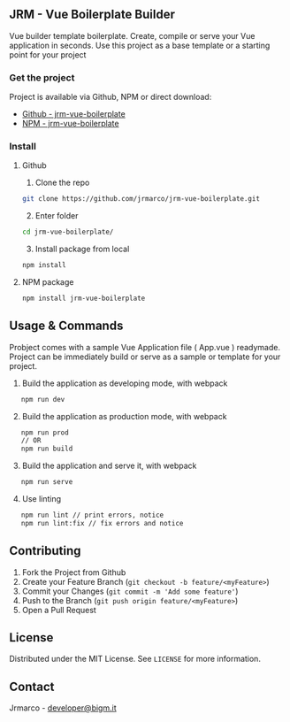 ## JRM - Vue Boilerplate Builder

Vue builder template boilerplate. Create, compile or serve your Vue application in seconds. Use this project as a base template or a starting point for your project

### Get the project

Project is available via Github, NPM or direct download:

* [Github - jrm-vue-boilerplate](https://github.com/jrmarco/jrm-vue-boilerplate.git)
* [NPM - jrm-vue-boilerplate](https://www.npmjs.com/package/jrm-vue-boilerplate)

### Install
1. Github

    1. Clone the repo
   ```sh
   git clone https://github.com/jrmarco/jrm-vue-boilerplate.git
   ```
    2. Enter folder
   ```sh
   cd jrm-vue-boilerplate/
   ```
    3. Install package from local
   ```sh
   npm install
   ```
2. NPM package
   ```sh
   npm install jrm-vue-boilerplate
   ```

## Usage & Commands

Probject comes with a sample Vue Application file ( App.vue ) readymade. Project can be immediately build or serve as a sample or template for your project.

1. Build the application as developing mode, with webpack
```sh
   npm run dev
```
2. Build the application as production mode, with webpack
```sh
   npm run prod
   // OR
   npm run build
```
3. Build the application and serve it, with webpack
```sh
   npm run serve
```
4. Use linting
```sh
   npm run lint // print errors, notice
   npm run lint:fix // fix errors and notice
```

## Contributing
1. Fork the Project from Github
2. Create your Feature Branch (`git checkout -b feature/<myFeature>`)
3. Commit your Changes (`git commit -m 'Add some feature'`)
4. Push to the Branch (`git push origin feature/<myFeature>`)
5. Open a Pull Request

## License

Distributed under the MIT License. See `LICENSE` for more information.

## Contact

Jrmarco - developer@bigm.it  